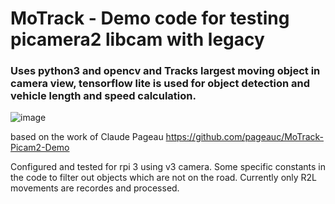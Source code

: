 # MoTrack - Demo code for testing picamera2 libcam with legacy
### Uses python3 and opencv and Tracks largest moving object in camera view,  tensorflow lite is used for object detection and vehicle length and speed calculation.


![image](https://user-images.githubusercontent.com/5960276/231835732-c91f6541-248d-4330-a7e0-f8a21e9920da.png)

based on the work of Claude Pageau   https://github.com/pageauc/MoTrack-Picam2-Demo

Configured and tested for rpi 3 using v3 camera.  Some specific constants in the code to filter out objects which are not on the road. Currently only R2L movements are recordes and processed.
